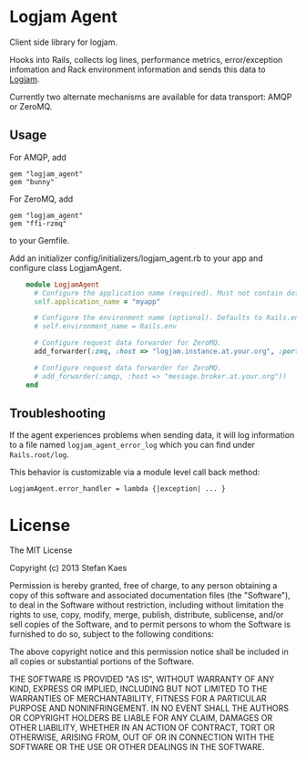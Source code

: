 # Logjam Agent

Client side library for logjam.

Hooks into Rails, collects log lines, performance metrics, error/exception infomation and Rack
environment information and sends this data to [Logjam](https://github.com/skaes/logjam_app).

Currently two alternate mechanisms are available for data transport: AMQP or ZeroMQ.

## Usage

For AMQP, add

    gem "logjam_agent"
    gem "bunny"

For ZeroMQ, add

    gem "logjam_agent"
    gem "ffi-rzmq"

to your Gemfile.

Add an initializer
    config/initializers/logjam_agent.rb
to your app and configure class LogjamAgent.

````ruby
    module LogjamAgent
      # Configure the application name (required). Must not contain dots of hyphens.
      self.application_name = "myapp"

      # Configure the environment name (optional). Defaults to Rails.env.
      # self.environment_name = Rails.env

      # Configure request data forwarder for ZeroMQ.
      add_forwarder(:zmq, :host => "logjam.instance.at.your.org", :port => 9605)

      # Configure request data forwarder for ZeroMQ.
      # add_forwarder(:amqp, :host => "message.broker.at.your.org"))
    end
````

## Troubleshooting

If the agent experiences problems when sending data, it will log information to a file named
`logjam_agent_error_log` which you can find under `Rails.root/log`.

This behavior is customizable via a module level call back method:

    LogjamAgent.error_handler = lambda {|exception| ... }

# License

The MIT License

Copyright (c) 2013 Stefan Kaes

Permission is hereby granted, free of charge, to any person obtaining a copy
of this software and associated documentation files (the "Software"), to deal
in the Software without restriction, including without limitation the rights
to use, copy, modify, merge, publish, distribute, sublicense, and/or sell
copies of the Software, and to permit persons to whom the Software is
furnished to do so, subject to the following conditions:

The above copyright notice and this permission notice shall be included in
all copies or substantial portions of the Software.

THE SOFTWARE IS PROVIDED "AS IS", WITHOUT WARRANTY OF ANY KIND, EXPRESS OR
IMPLIED, INCLUDING BUT NOT LIMITED TO THE WARRANTIES OF MERCHANTABILITY,
FITNESS FOR A PARTICULAR PURPOSE AND NONINFRINGEMENT. IN NO EVENT SHALL THE
AUTHORS OR COPYRIGHT HOLDERS BE LIABLE FOR ANY CLAIM, DAMAGES OR OTHER
LIABILITY, WHETHER IN AN ACTION OF CONTRACT, TORT OR OTHERWISE, ARISING FROM,
OUT OF OR IN CONNECTION WITH THE SOFTWARE OR THE USE OR OTHER DEALINGS IN
THE SOFTWARE.





